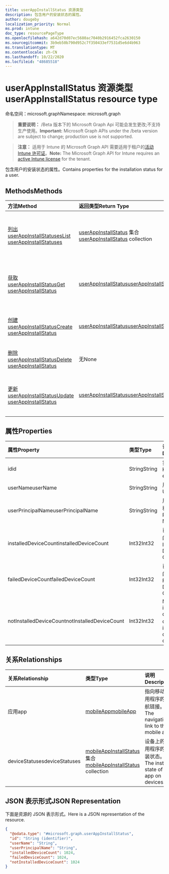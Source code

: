 ```yaml
---
title: userAppInstallStatus 资源类型
description: 包含用户的安装状态的属性。
author: dougeby
localization_priority: Normal
ms.prod: intune
doc_type: resourcePageType
ms.openlocfilehash: a642d70d07ec5680ac7040b2916452fca2630150
ms.sourcegitcommit: 3b9eb50b790d952c7f350433ef7531d5e6d4b963
ms.translationtype: MT
ms.contentlocale: zh-CN
ms.lasthandoff: 10/22/2020
ms.locfileid: "48685518"
---
```

# <a name="userappinstallstatus-resource-type"></a><span data-ttu-id="d721f-103">userAppInstallStatus 资源类型</span><span class="sxs-lookup"><span data-stu-id="d721f-103">userAppInstallStatus resource type</span></span>

<span data-ttu-id="d721f-104">命名空间：microsoft.graph</span><span class="sxs-lookup"><span data-stu-id="d721f-104">Namespace: microsoft.graph</span></span>

> <span data-ttu-id="d721f-105">**重要说明：** /Beta 版本下的 Microsoft Graph Api 可能会发生更改;不支持生产使用。</span><span class="sxs-lookup"><span data-stu-id="d721f-105">**Important:** Microsoft Graph APIs under the /beta version are subject to change; production use is not supported.</span></span>

> <span data-ttu-id="d721f-106">**注意：** 适用于 Intune 的 Microsoft Graph API 需要适用于租户的[活动 Intune 许可证](https://go.microsoft.com/fwlink/?linkid=839381)。</span><span class="sxs-lookup"><span data-stu-id="d721f-106">**Note:** The Microsoft Graph API for Intune requires an [active Intune license](https://go.microsoft.com/fwlink/?linkid=839381) for the tenant.</span></span>

<span data-ttu-id="d721f-107">包含用户的安装状态的属性。</span><span class="sxs-lookup"><span data-stu-id="d721f-107">Contains properties for the installation status for a user.</span></span>

## <a name="methods"></a><span data-ttu-id="d721f-108">Methods</span><span class="sxs-lookup"><span data-stu-id="d721f-108">Methods</span></span>
|<span data-ttu-id="d721f-109">方法</span><span class="sxs-lookup"><span data-stu-id="d721f-109">Method</span></span>|<span data-ttu-id="d721f-110">返回类型</span><span class="sxs-lookup"><span data-stu-id="d721f-110">Return Type</span></span>|<span data-ttu-id="d721f-111">说明</span><span class="sxs-lookup"><span data-stu-id="d721f-111">Description</span></span>|
|:---|:---|:---|
|[<span data-ttu-id="d721f-112">列出 userAppInstallStatuses</span><span class="sxs-lookup"><span data-stu-id="d721f-112">List userAppInstallStatuses</span></span>](../api/intune-apps-userappinstallstatus-list.md)|<span data-ttu-id="d721f-113">[userAppInstallStatus](../resources/intune-apps-userappinstallstatus.md) 集合</span><span class="sxs-lookup"><span data-stu-id="d721f-113">[userAppInstallStatus](../resources/intune-apps-userappinstallstatus.md) collection</span></span>|<span data-ttu-id="d721f-114">列出 [userAppInstallStatus](../resources/intune-apps-userappinstallstatus.md) 对象的属性和关系。</span><span class="sxs-lookup"><span data-stu-id="d721f-114">List properties and relationships of the [userAppInstallStatus](../resources/intune-apps-userappinstallstatus.md) objects.</span></span>|
|[<span data-ttu-id="d721f-115">获取 userAppInstallStatus</span><span class="sxs-lookup"><span data-stu-id="d721f-115">Get userAppInstallStatus</span></span>](../api/intune-apps-userappinstallstatus-get.md)|[<span data-ttu-id="d721f-116">userAppInstallStatus</span><span class="sxs-lookup"><span data-stu-id="d721f-116">userAppInstallStatus</span></span>](../resources/intune-apps-userappinstallstatus.md)|<span data-ttu-id="d721f-117">读取 [userAppInstallStatus](../resources/intune-apps-userappinstallstatus.md) 对象的属性和关系。</span><span class="sxs-lookup"><span data-stu-id="d721f-117">Read properties and relationships of the [userAppInstallStatus](../resources/intune-apps-userappinstallstatus.md) object.</span></span>|
|[<span data-ttu-id="d721f-118">创建 userAppInstallStatus</span><span class="sxs-lookup"><span data-stu-id="d721f-118">Create userAppInstallStatus</span></span>](../api/intune-apps-userappinstallstatus-create.md)|[<span data-ttu-id="d721f-119">userAppInstallStatus</span><span class="sxs-lookup"><span data-stu-id="d721f-119">userAppInstallStatus</span></span>](../resources/intune-apps-userappinstallstatus.md)|<span data-ttu-id="d721f-120">创建新的 [userAppInstallStatus](../resources/intune-apps-userappinstallstatus.md) 对象。</span><span class="sxs-lookup"><span data-stu-id="d721f-120">Create a new [userAppInstallStatus](../resources/intune-apps-userappinstallstatus.md) object.</span></span>|
|[<span data-ttu-id="d721f-121">删除 userAppInstallStatus</span><span class="sxs-lookup"><span data-stu-id="d721f-121">Delete userAppInstallStatus</span></span>](../api/intune-apps-userappinstallstatus-delete.md)|<span data-ttu-id="d721f-122">无</span><span class="sxs-lookup"><span data-stu-id="d721f-122">None</span></span>|<span data-ttu-id="d721f-123">删除 [userAppInstallStatus](../resources/intune-apps-userappinstallstatus.md)。</span><span class="sxs-lookup"><span data-stu-id="d721f-123">Deletes a [userAppInstallStatus](../resources/intune-apps-userappinstallstatus.md).</span></span>|
|[<span data-ttu-id="d721f-124">更新 userAppInstallStatus</span><span class="sxs-lookup"><span data-stu-id="d721f-124">Update userAppInstallStatus</span></span>](../api/intune-apps-userappinstallstatus-update.md)|[<span data-ttu-id="d721f-125">userAppInstallStatus</span><span class="sxs-lookup"><span data-stu-id="d721f-125">userAppInstallStatus</span></span>](../resources/intune-apps-userappinstallstatus.md)|<span data-ttu-id="d721f-126">更新 [userAppInstallStatus](../resources/intune-apps-userappinstallstatus.md) 对象的属性。</span><span class="sxs-lookup"><span data-stu-id="d721f-126">Update the properties of a [userAppInstallStatus](../resources/intune-apps-userappinstallstatus.md) object.</span></span>|

## <a name="properties"></a><span data-ttu-id="d721f-127">属性</span><span class="sxs-lookup"><span data-stu-id="d721f-127">Properties</span></span>
|<span data-ttu-id="d721f-128">属性</span><span class="sxs-lookup"><span data-stu-id="d721f-128">Property</span></span>|<span data-ttu-id="d721f-129">类型</span><span class="sxs-lookup"><span data-stu-id="d721f-129">Type</span></span>|<span data-ttu-id="d721f-130">说明</span><span class="sxs-lookup"><span data-stu-id="d721f-130">Description</span></span>|
|:---|:---|:---|
|<span data-ttu-id="d721f-131">id</span><span class="sxs-lookup"><span data-stu-id="d721f-131">id</span></span>|<span data-ttu-id="d721f-132">String</span><span class="sxs-lookup"><span data-stu-id="d721f-132">String</span></span>|<span data-ttu-id="d721f-133">实体的键。</span><span class="sxs-lookup"><span data-stu-id="d721f-133">Key of the entity.</span></span>|
|<span data-ttu-id="d721f-134">userName</span><span class="sxs-lookup"><span data-stu-id="d721f-134">userName</span></span>|<span data-ttu-id="d721f-135">String</span><span class="sxs-lookup"><span data-stu-id="d721f-135">String</span></span>|<span data-ttu-id="d721f-136">用户名。</span><span class="sxs-lookup"><span data-stu-id="d721f-136">User name.</span></span>|
|<span data-ttu-id="d721f-137">userPrincipalName</span><span class="sxs-lookup"><span data-stu-id="d721f-137">userPrincipalName</span></span>|<span data-ttu-id="d721f-138">String</span><span class="sxs-lookup"><span data-stu-id="d721f-138">String</span></span>|<span data-ttu-id="d721f-139">用户主体名称。</span><span class="sxs-lookup"><span data-stu-id="d721f-139">User Principal Name.</span></span>|
|<span data-ttu-id="d721f-140">installedDeviceCount</span><span class="sxs-lookup"><span data-stu-id="d721f-140">installedDeviceCount</span></span>|<span data-ttu-id="d721f-141">Int32</span><span class="sxs-lookup"><span data-stu-id="d721f-141">Int32</span></span>|<span data-ttu-id="d721f-142">已安装设备的计数。</span><span class="sxs-lookup"><span data-stu-id="d721f-142">Installed Device Count.</span></span>|
|<span data-ttu-id="d721f-143">failedDeviceCount</span><span class="sxs-lookup"><span data-stu-id="d721f-143">failedDeviceCount</span></span>|<span data-ttu-id="d721f-144">Int32</span><span class="sxs-lookup"><span data-stu-id="d721f-144">Int32</span></span>|<span data-ttu-id="d721f-145">已失败设备的计数。</span><span class="sxs-lookup"><span data-stu-id="d721f-145">Failed Device Count.</span></span>|
|<span data-ttu-id="d721f-146">notInstalledDeviceCount</span><span class="sxs-lookup"><span data-stu-id="d721f-146">notInstalledDeviceCount</span></span>|<span data-ttu-id="d721f-147">Int32</span><span class="sxs-lookup"><span data-stu-id="d721f-147">Int32</span></span>|<span data-ttu-id="d721f-148">Not installed device count。</span><span class="sxs-lookup"><span data-stu-id="d721f-148">Not installed device count.</span></span>|

## <a name="relationships"></a><span data-ttu-id="d721f-149">关系</span><span class="sxs-lookup"><span data-stu-id="d721f-149">Relationships</span></span>
|<span data-ttu-id="d721f-150">关系</span><span class="sxs-lookup"><span data-stu-id="d721f-150">Relationship</span></span>|<span data-ttu-id="d721f-151">类型</span><span class="sxs-lookup"><span data-stu-id="d721f-151">Type</span></span>|<span data-ttu-id="d721f-152">说明</span><span class="sxs-lookup"><span data-stu-id="d721f-152">Description</span></span>|
|:---|:---|:---|
|<span data-ttu-id="d721f-153">应用</span><span class="sxs-lookup"><span data-stu-id="d721f-153">app</span></span>|[<span data-ttu-id="d721f-154">mobileApp</span><span class="sxs-lookup"><span data-stu-id="d721f-154">mobileApp</span></span>](../resources/intune-shared-mobileapp.md)|<span data-ttu-id="d721f-155">指向移动应用程序的导航链接。</span><span class="sxs-lookup"><span data-stu-id="d721f-155">The navigation link to the mobile app.</span></span>|
|<span data-ttu-id="d721f-156">deviceStatuses</span><span class="sxs-lookup"><span data-stu-id="d721f-156">deviceStatuses</span></span>|<span data-ttu-id="d721f-157">[mobileAppInstallStatus](../resources/intune-apps-mobileappinstallstatus.md) 集合</span><span class="sxs-lookup"><span data-stu-id="d721f-157">[mobileAppInstallStatus](../resources/intune-apps-mobileappinstallstatus.md) collection</span></span>|<span data-ttu-id="d721f-158">设备上的应用程序的安装状态。</span><span class="sxs-lookup"><span data-stu-id="d721f-158">The install state of the app on devices.</span></span>|

## <a name="json-representation"></a><span data-ttu-id="d721f-159">JSON 表示形式</span><span class="sxs-lookup"><span data-stu-id="d721f-159">JSON Representation</span></span>
<span data-ttu-id="d721f-160">下面是资源的 JSON 表示形式。</span><span class="sxs-lookup"><span data-stu-id="d721f-160">Here is a JSON representation of the resource.</span></span>
<!-- {
  "blockType": "resource",
  "keyProperty": "id",
  "@odata.type": "microsoft.graph.userAppInstallStatus"
}
-->
``` json
{
  "@odata.type": "#microsoft.graph.userAppInstallStatus",
  "id": "String (identifier)",
  "userName": "String",
  "userPrincipalName": "String",
  "installedDeviceCount": 1024,
  "failedDeviceCount": 1024,
  "notInstalledDeviceCount": 1024
}
```





